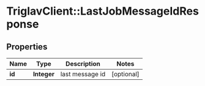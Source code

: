 # TriglavClient::LastJobMessageIdResponse

## Properties
Name | Type | Description | Notes
------------ | ------------- | ------------- | -------------
**id** | **Integer** | last message id | [optional] 


